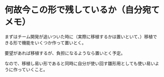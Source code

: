 # 何故今この形で残しているか（自分宛てメモ）

まずはチーム開発が追いついた時に（実際に移植するかは置いといて、）移植できる形で機能をいくつか作って置いとく。

要望があれば移植するが、負担になるようなら置いとく予定。

なので、移植し易い形であると同時に自分が使い回す雛形用としても使い易いように作っていくこと。




